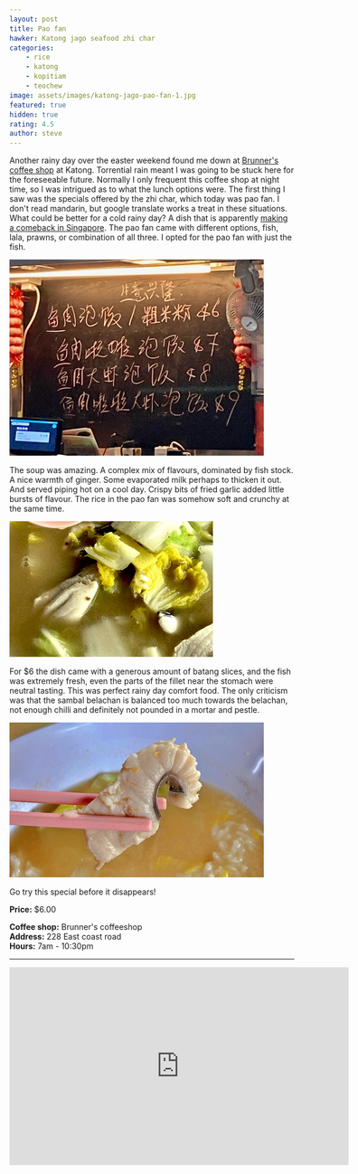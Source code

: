 ```yaml
---
layout: post
title: Pao fan
hawker: Katong jago seafood zhi char
categories: 
    - rice
    - katong
    - kopitiam
    - teochew
image: assets/images/katong-jago-pao-fan-1.jpg
featured: true
hidden: true
rating: 4.5
author: steve
---
```

Another rainy day over the easter weekend found me down at [Brunner's coffee shop](https://www.facebook.com/Brunners-Coffeeshop-FB-189197318523252/) at Katong. Torrential rain meant I was going to be stuck here for the foreseeable future. Normally I only frequent this coffee shop at night time, so I was intrigued as to what the lunch options were. The first thing I saw was the specials offered by the zhi char, which today was pao fan. I don't read mandarin, but google translate works a treat in these situations. What could be better for a cold rainy day? A dish that is apparently [making a comeback in Singapore](https://www.straitstimes.com/life/food/pao-fan-fever-is-on-in-singapore-with-new-entrants-targeting-the-mass-market). The pao fan came with different options, fish, lala, prawns, or combination of all three. I opted for the pao fan with just the fish.

![Zhi char specials board](/assets/images/katong-jago-pao-fan-3.jpg "The different pao fan options on the specials board")

The soup was amazing. A complex mix of flavours, dominated by fish stock. A nice warmth of ginger. Some evaporated milk perhaps to thicken it out. And served piping hot on a cool day. Crispy bits of fried garlic added little bursts of flavour. The rice in the pao fan was somehow soft and crunchy at the same time.

![Pao fan](/assets/images/katong-jago-pao-fan-movie.gif "The rice in the pao fan")

For $6 the dish came with a generous amount of batang slices, and the fish was extremely fresh, even the parts of the fillet near the stomach were neutral tasting. This was perfect rainy day comfort food. The only criticism was that the sambal belachan is balanced too much towards the belachan, not enough chilli and definitely not pounded in a mortar and pestle.

![Batang fillet in pao fan](/assets/images/katong-jago-pao-fan-2.jpg "Some of the batang in the pao fan")

Go try this special before it disappears!

**Price:** $6.00  

**Coffee shop:** Brunner's coffeeshop  
**Address:** 228 East coast road  
**Hours:** 7am - 10:30pm  

***  

<iframe src="https://www.google.com/maps/embed?pb=!1m18!1m12!1m3!1d3988.7794601923756!2d103.90540321421255!3d1.3075220990463587!2m3!1f0!2f0!3f0!3m2!1i1024!2i768!4f13.1!3m3!1m2!1s0x31da180cb49f7da1%3A0x9a27afd271b9961f!2sBrunners%20Coffeeshop!5e0!3m2!1sen!2ssg!4v1571715947289!5m2!1sen!2ssg" width="600" height="350" frameborder="0" style="border:0;" allowfullscreen=""></iframe>